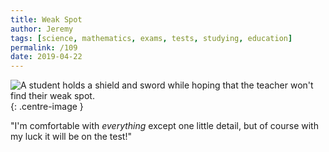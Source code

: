 ```yaml
---
title: Weak Spot
author: Jeremy
tags: [science, mathematics, exams, tests, studying, education]
permalink: /109
date: 2019-04-22
---
```


![A student holds a shield and sword while hoping that the teacher won't find their weak spot.](https://res.cloudinary.com/dh3hm8pb7/image/upload/c_scale,q_auto:best/v1535842782/Handwaving/Published/WeakSpot.png){: .centre-image }

"I'm comfortable with *everything* except one little detail, but of course with my luck it will be on the test!"